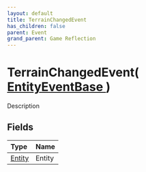 ```yaml
---
layout: default
title: TerrainChangedEvent
has_children: false
parent: Event
grand_parent: Game Reflection
---
```

# TerrainChangedEvent( [ EntityEventBase ](/riftbreaker-wiki/docs/game-reflection/events/entity_event_base/) )
Description 

## Fields

| Type | Name |
|:----------|:--------------|
| [Entity](/riftbreaker-wiki/docs/game-reflection/classes/entity/) | Entity |

